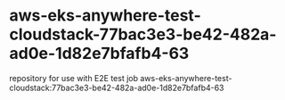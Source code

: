 # aws-eks-anywhere-test-cloudstack-77bac3e3-be42-482a-ad0e-1d82e7bfafb4-63
repository for use with E2E test job aws-eks-anywhere-test-cloudstack:77bac3e3-be42-482a-ad0e-1d82e7bfafb4-63
